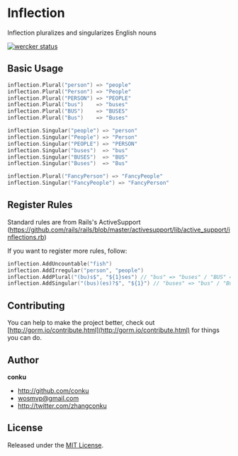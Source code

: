 # Inflection

Inflection pluralizes and singularizes English nouns

[![wercker status](https://app.wercker.com/status/f8c7432b097d1f4ce636879670be0930/s/master 'wercker status')](https://app.wercker.com/project/byKey/f8c7432b097d1f4ce636879670be0930)

## Basic Usage

```go
inflection.Plural("person") => "people"
inflection.Plural("Person") => "People"
inflection.Plural("PERSON") => "PEOPLE"
inflection.Plural("bus")    => "buses"
inflection.Plural("BUS")    => "BUSES"
inflection.Plural("Bus")    => "Buses"

inflection.Singular("people") => "person"
inflection.Singular("People") => "Person"
inflection.Singular("PEOPLE") => "PERSON"
inflection.Singular("buses")  => "bus"
inflection.Singular("BUSES")  => "BUS"
inflection.Singular("Buses")  => "Bus"

inflection.Plural("FancyPerson") => "FancyPeople"
inflection.Singular("FancyPeople") => "FancyPerson"
```

## Register Rules

Standard rules are from Rails's ActiveSupport (https://github.com/rails/rails/blob/master/activesupport/lib/active_support/inflections.rb)

If you want to register more rules, follow:

```go
inflection.AddUncountable("fish")
inflection.AddIrregular("person", "people")
inflection.AddPlural("(bu)s$", "${1}ses") // "bus" => "buses" / "BUS" => "BUSES" / "Bus" => "Buses"
inflection.AddSingular("(bus)(es)?$", "${1}") // "buses" => "bus" / "Buses" => "Bus" / "BUSES" => "BUS"
```

## Contributing

You can help to make the project better, check out [http://gorm.io/contribute.html](http://gorm.io/contribute.html) for things you can do.

## Author

**conku**

- <http://github.com/conku>
- <wosmvp@gmail.com>
- <http://twitter.com/zhangconku>

## License

Released under the [MIT License](http://www.opensource.org/licenses/MIT).
